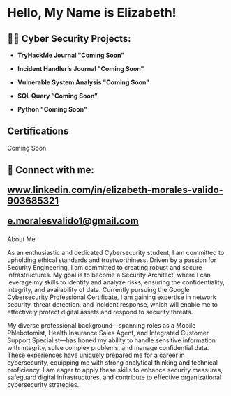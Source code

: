 <h1> Hello, My Name is Elizabeth! </h1>

<h2>👨‍💻 Cyber Security Projects:</h2>

- <b>TryHackMe Journal "Coming Soon"</b>
  
- <b>Incident Handler’s Journal "Coming Soon"</b>
  
- <b>Vulnerable System Analysis "Coming Soon"</b>
  
- <b>SQL Query “Coming Soon”</b>
 
- <b>Python "Coming Soon"</b>
  

<h2>Certifications</h2>


   Coming Soon
   
   

<h2> 🤳 Connect with me:


www.linkedin.com/in/elizabeth-morales-valido-903685321

e.moralesvalido1@gmail.com</h2>
  


About Me

As an enthusiastic and dedicated Cybersecurity student, I am committed to upholding ethical standards and trustworthiness. Driven by a passion for Security Engineering, I am committed to creating robust and secure infrastructures. My goal is to become a Security Architect, where I can leverage my skills to identify and analyze risks, ensuring the confidentiality, integrity, and availability of data. Currently pursuing the Google Cybersecurity Professional Certificate, I am gaining expertise in network security, threat detection, and incident response, which will enable me to effectively protect digital assets and respond to security threats.

My diverse professional background—spanning roles as a Mobile Phlebotomist, Health Insurance Sales Agent, and Integrated Customer Support Specialist—has honed my ability to handle sensitive information with integrity, solve complex problems, and manage confidential data. These experiences have uniquely prepared me for a career in cybersecurity, equipping me with strong analytical thinking and technical proficiency. I am eager to apply these skills to enhance security measures, safeguard digital infrastructures, and contribute to effective organizational cybersecurity strategies.















